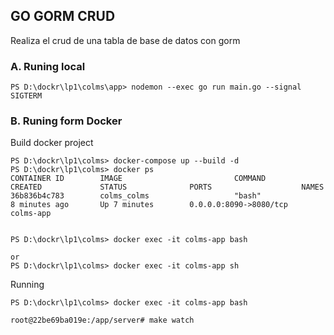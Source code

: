 ## GO GORM CRUD

Realiza el crud de una tabla de base de datos con gorm


### A. Runing local  

```
PS D:\dockr\lp1\colms\app> nodemon --exec go run main.go --signal SIGTERM

```


### B. Runing form Docker

Build docker project

```
PS D:\dockr\lp1\colms> docker-compose up --build -d
PS D:\dockr\lp1\colms> docker ps
CONTAINER ID        IMAGE                         COMMAND                  CREATED             STATUS              PORTS                    NAMES
36b836b4c783        colms_colms                   "bash"                   8 minutes ago       Up 7 minutes        0.0.0.0:8090->8080/tcp   colms-app


PS D:\dockr\lp1\colms> docker exec -it colms-app bash

or
PS D:\dockr\lp1\colms> docker exec -it colms-app sh

```

Running

```
PS D:\dockr\lp1\colms> docker exec -it colms-app bash

root@22be69ba019e:/app/server# make watch
```
